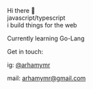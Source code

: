 <p> Hi there 👋 <br/>javascript/typescript<br/>i build things for the web</p>

<p> Currently learning Go-Lang </p>

<p>Get in touch:</p>
<p> ig: <a href="https://www.instagram.com/arhamymr">@arhamymr </a> </p>
<p> mail: <a href="mailto:arhamymr@gmail.com">arhamymr@gmail.com </a> </p>

